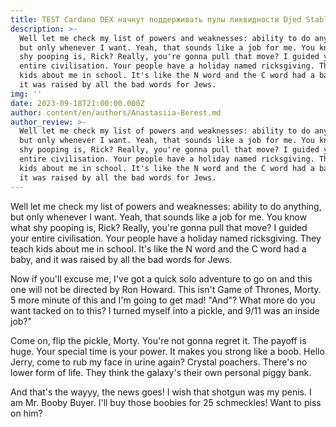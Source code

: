 ```yaml
---
title: TEST Cardano DEX начнут поддерживать пулы ликвидности Djed Stablecoin
description: >-
  Well let me check my list of powers and weaknesses: ability to do anything,
  but only whenever I want. Yeah, that sounds like a job for me. You know what
  shy pooping is, Rick? Really, you're gonna pull that move? I guided your
  entire civilisation. Your people have a holiday named ricksgiving. They teach
  kids about me in school. It's like the N word and the C word had a baby, and
  it was raised by all the bad words for Jews.
img: ''
date: 2023-09-18T21:00:00.000Z
author: content/en/authors/Anastasiia-Berest.md
author_review: >-
  Well let me check my list of powers and weaknesses: ability to do anything,
  but only whenever I want. Yeah, that sounds like a job for me. You know what
  shy pooping is, Rick? Really, you're gonna pull that move? I guided your
  entire civilisation. Your people have a holiday named ricksgiving. They teach
  kids about me in school. It's like the N word and the C word had a baby, and
  it was raised by all the bad words for Jews.
---
```


Well let me check my list of powers and weaknesses: ability to do anything, but only whenever I want. Yeah, that sounds like a job for me. You know what shy pooping is, Rick? Really, you're gonna pull that move? I guided your entire civilisation. Your people have a holiday named ricksgiving. They teach kids about me in school. It's like the N word and the C word had a baby, and it was raised by all the bad words for Jews.

Now if you'll excuse me, I've got a quick solo adventure to go on and this one will not be directed by Ron Howard. This isn't Game of Thrones, Morty. 5 more minute of this and I'm going to get mad! "And"? What more do you want tacked on to this? I turned myself into a pickle, and 9/11 was an inside job?"

Come on, flip the pickle, Morty. You're not gonna regret it. The payoff is huge. Your special time is your power. It makes you strong like a boob. Hello Jerry, come to rub my face in urine again? Crystal poachers. There's no lower form of life. They think the galaxy's their own personal piggy bank.

And that's the wayyy, the news goes! I wish that shotgun was my penis. I am Mr. Booby Buyer. I'll buy those boobies for 25 schmeckles! Want to piss on him?
